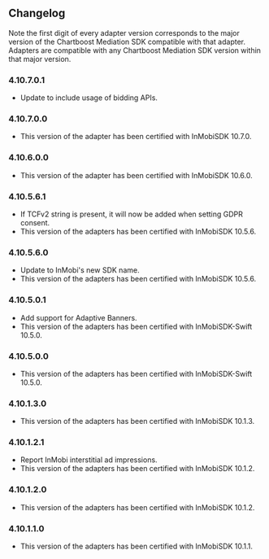 ## Changelog

Note the first digit of every adapter version corresponds to the major version of the Chartboost Mediation SDK compatible with that adapter. 
Adapters are compatible with any Chartboost Mediation SDK version within that major version.

### 4.10.7.0.1
- Update to include usage of bidding APIs.

### 4.10.7.0.0
- This version of the adapter has been certified with InMobiSDK 10.7.0.

### 4.10.6.0.0
- This version of the adapter has been certified with InMobiSDK 10.6.0.

### 4.10.5.6.1
- If TCFv2 string is present, it will now be added when setting GDPR consent.
- This version of the adapters has been certified with InMobiSDK 10.5.6.

### 4.10.5.6.0
- Update to InMobi's new SDK name.
- This version of the adapters has been certified with InMobiSDK 10.5.6.

### 4.10.5.0.1
- Add support for Adaptive Banners.
- This version of the adapters has been certified with InMobiSDK-Swift 10.5.0.

### 4.10.5.0.0
- This version of the adapters has been certified with InMobiSDK-Swift 10.5.0.

### 4.10.1.3.0
- This version of the adapters has been certified with InMobiSDK 10.1.3.

### 4.10.1.2.1
- Report InMobi interstitial ad impressions.
- This version of the adapters has been certified with InMobiSDK 10.1.2.

### 4.10.1.2.0
- This version of the adapters has been certified with InMobiSDK 10.1.2.

### 4.10.1.1.0
- This version of the adapters has been certified with InMobiSDK 10.1.1.
